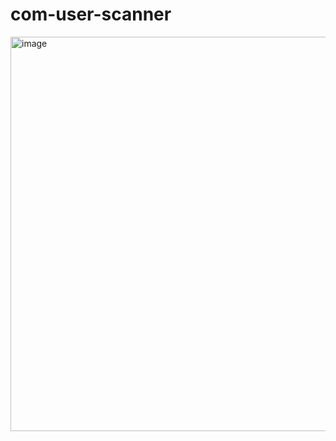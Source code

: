 # com-user-scanner


<img width="797" height="631" alt="image" src="https://github.com/user-attachments/assets/a00878c7-7813-4e86-b3b3-024a74ab288b" />
